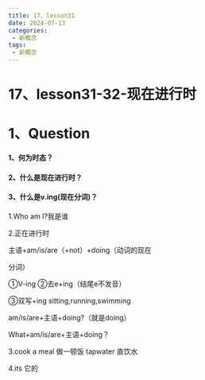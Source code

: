 ```yaml
---
title: 17、lesson31
date: 2024-07-13
categories:
 - 新概念
tags:
 - 新概念
---
```




# 17、lesson31-32-现在进行时



# 1、Question



#### 	1、何为时态？



#### 	2、什么是现在进行时？

 

#### 	3、什么是v.ing(现在分词)？



1.Who am I?我是谁

2.正在进行时

主语+am/is/are（+not）+doing（动词的现在

分词）

①V-ing   ②去e+ing（结尾e不发音）

③双写+ing    sitting,running,swimming

am/is/are+主语+doing?（就是doing）

What+am/is/are+主语+doing？

3.cook a meal 做一顿饭  tapwater 直饮水

4.its 它的











